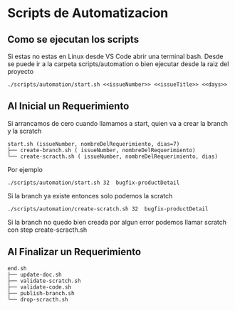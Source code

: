 # Scripts de Automatizacion

## Como se ejecutan los scripts

Si estas no estas en Linux desde VS Code abrir una terminal bash.
Desde se puede ir a la carpeta scripts/automation o bien ejecutar desde la raiz del proyecto

````
./scripts/automation/start.sh <<issueNumber>> <<issueTitle>> <<days>>
````

## Al Inicial un Requerimiento

Si arrancamos de cero cuando llamamos a start, quien va a crear la branch y la scratch

````
start.sh (issueNumber, nombreDelRequerimiento, dias=7)
├── create-branch.sh ( issueNumber, nombreDelRequerimiento)
└── create-scracth.sh ( issueNumber, nombreDelRequerimiento, dias)
````


Por ejemplo

````
./scripts/automation/start.sh 32  bugfix-productDetail
````

Si la branch ya existe entonces solo podemos la scratch 

````
./scripts/automation/create-scratch.sh 32  bugfix-productDetail
````

Si la branch no quedo bien creada por algun error podemos llamar scratch con step
create-scracth.sh 

## Al Finalizar un Requerimiento

````
end.sh
├── update-doc.sh
├── validate-scratch.sh
├── validate-code.sh
├── publish-branch.sh
└── drop-scracth.sh
````

